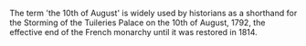 The term 'the 10th of August' is widely used by historians as a shorthand for the Storming of the Tuileries Palace on the 10th of August, 1792, the effective end of the French monarchy until it was restored in 1814.
